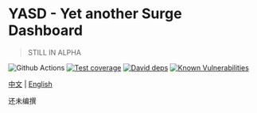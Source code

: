 # YASD - Yet another Surge Dashboard

> STILL IN ALPHA

![Github Actions][github-actions-image]
[![Test coverage][codecov-image]][codecov-url]
[![David deps][david-image]][david-url]
[![Known Vulnerabilities][snyk-image]][snyk-url]

[codecov-image]: https://codecov.io/gh/geekdada/yasd/branch/master/graph/badge.svg
[codecov-url]: https://codecov.io/gh/geekdada/yasd
[david-image]: https://img.shields.io/david/geekdada/yasd.svg?style=flat-square
[david-url]: https://david-dm.org/geekdada/yasd
[snyk-image]: https://snyk.io/test/github/geekdada/yasd/badge.svg?targetFile=package.json
[snyk-url]: https://snyk.io/test/github/geekdada/yasd?targetFile=package.json
[github-actions-image]: https://github.com/geekdada/yasd/workflows/Node%20CI/badge.svg

[中文](/README_zh-CN.md) | [English](/README.md)

还未编撰